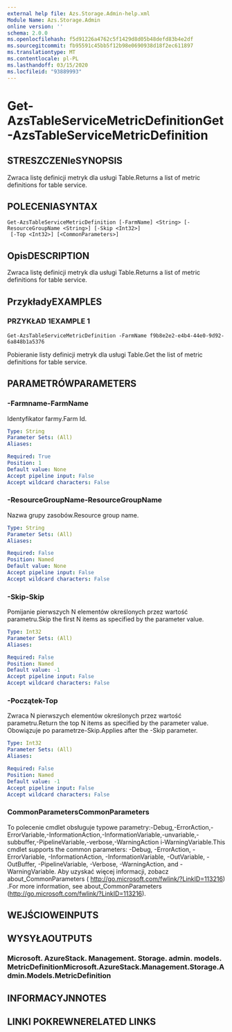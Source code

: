 ```yaml
---
external help file: Azs.Storage.Admin-help.xml
Module Name: Azs.Storage.Admin
online version: ''
schema: 2.0.0
ms.openlocfilehash: f5d91226a4762c5f1429d8d05b48defd83b4e2df
ms.sourcegitcommit: fb95591c45bb5f12b98e0690938d18f2ec611897
ms.translationtype: MT
ms.contentlocale: pl-PL
ms.lasthandoff: 03/15/2020
ms.locfileid: "93889993"
---
```

# <span data-ttu-id="f7aff-101">Get-AzsTableServiceMetricDefinition</span><span class="sxs-lookup"><span data-stu-id="f7aff-101">Get-AzsTableServiceMetricDefinition</span></span>

## <span data-ttu-id="f7aff-102">STRESZCZENIe</span><span class="sxs-lookup"><span data-stu-id="f7aff-102">SYNOPSIS</span></span>
<span data-ttu-id="f7aff-103">Zwraca listę definicji metryk dla usługi Table.</span><span class="sxs-lookup"><span data-stu-id="f7aff-103">Returns a list of metric definitions for table service.</span></span>

## <span data-ttu-id="f7aff-104">POLECENIA</span><span class="sxs-lookup"><span data-stu-id="f7aff-104">SYNTAX</span></span>

```
Get-AzsTableServiceMetricDefinition [-FarmName] <String> [-ResourceGroupName <String>] [-Skip <Int32>]
 [-Top <Int32>] [<CommonParameters>]
```

## <span data-ttu-id="f7aff-105">Opis</span><span class="sxs-lookup"><span data-stu-id="f7aff-105">DESCRIPTION</span></span>
<span data-ttu-id="f7aff-106">Zwraca listę definicji metryk dla usługi Table.</span><span class="sxs-lookup"><span data-stu-id="f7aff-106">Returns a list of metric definitions for table service.</span></span>

## <span data-ttu-id="f7aff-107">Przykłady</span><span class="sxs-lookup"><span data-stu-id="f7aff-107">EXAMPLES</span></span>

### <span data-ttu-id="f7aff-108">PRZYKŁAD 1</span><span class="sxs-lookup"><span data-stu-id="f7aff-108">EXAMPLE 1</span></span>
```
Get-AzsTableServiceMetricDefinition -FarmName f9b8e2e2-e4b4-44e0-9d92-6a848b1a5376
```

<span data-ttu-id="f7aff-109">Pobieranie listy definicji metryk dla usługi Table.</span><span class="sxs-lookup"><span data-stu-id="f7aff-109">Get the list of metric definitions for table service.</span></span>

## <span data-ttu-id="f7aff-110">PARAMETRÓW</span><span class="sxs-lookup"><span data-stu-id="f7aff-110">PARAMETERS</span></span>

### <span data-ttu-id="f7aff-111">-Farmname</span><span class="sxs-lookup"><span data-stu-id="f7aff-111">-FarmName</span></span>
<span data-ttu-id="f7aff-112">Identyfikator farmy.</span><span class="sxs-lookup"><span data-stu-id="f7aff-112">Farm Id.</span></span>

```yaml
Type: String
Parameter Sets: (All)
Aliases:

Required: True
Position: 1
Default value: None
Accept pipeline input: False
Accept wildcard characters: False
```

### <span data-ttu-id="f7aff-113">-ResourceGroupName</span><span class="sxs-lookup"><span data-stu-id="f7aff-113">-ResourceGroupName</span></span>
<span data-ttu-id="f7aff-114">Nazwa grupy zasobów.</span><span class="sxs-lookup"><span data-stu-id="f7aff-114">Resource group name.</span></span>

```yaml
Type: String
Parameter Sets: (All)
Aliases:

Required: False
Position: Named
Default value: None
Accept pipeline input: False
Accept wildcard characters: False
```

### <span data-ttu-id="f7aff-115">-Skip</span><span class="sxs-lookup"><span data-stu-id="f7aff-115">-Skip</span></span>
<span data-ttu-id="f7aff-116">Pomijanie pierwszych N elementów określonych przez wartość parametru.</span><span class="sxs-lookup"><span data-stu-id="f7aff-116">Skip the first N items as specified by the parameter value.</span></span>

```yaml
Type: Int32
Parameter Sets: (All)
Aliases:

Required: False
Position: Named
Default value: -1
Accept pipeline input: False
Accept wildcard characters: False
```

### <span data-ttu-id="f7aff-117">-Początek</span><span class="sxs-lookup"><span data-stu-id="f7aff-117">-Top</span></span>
<span data-ttu-id="f7aff-118">Zwraca N pierwszych elementów określonych przez wartość parametru.</span><span class="sxs-lookup"><span data-stu-id="f7aff-118">Return the top N items as specified by the parameter value.</span></span>
<span data-ttu-id="f7aff-119">Obowiązuje po parametrze-Skip.</span><span class="sxs-lookup"><span data-stu-id="f7aff-119">Applies after the -Skip parameter.</span></span>

```yaml
Type: Int32
Parameter Sets: (All)
Aliases:

Required: False
Position: Named
Default value: -1
Accept pipeline input: False
Accept wildcard characters: False
```

### <span data-ttu-id="f7aff-120">CommonParameters</span><span class="sxs-lookup"><span data-stu-id="f7aff-120">CommonParameters</span></span>
<span data-ttu-id="f7aff-121">To polecenie cmdlet obsługuje typowe parametry:-Debug,-ErrorAction,-ErrorVariable,-InformationAction,-InformationVariable,-unvariable,-subbuffer,-PipelineVariable,-verbose,-WarningAction i-WarningVariable.</span><span class="sxs-lookup"><span data-stu-id="f7aff-121">This cmdlet supports the common parameters: -Debug, -ErrorAction, -ErrorVariable, -InformationAction, -InformationVariable, -OutVariable, -OutBuffer, -PipelineVariable, -Verbose, -WarningAction, and -WarningVariable.</span></span> <span data-ttu-id="f7aff-122">Aby uzyskać więcej informacji, zobacz about_CommonParameters ( http://go.microsoft.com/fwlink/?LinkID=113216) .</span><span class="sxs-lookup"><span data-stu-id="f7aff-122">For more information, see about_CommonParameters (http://go.microsoft.com/fwlink/?LinkID=113216).</span></span>

## <span data-ttu-id="f7aff-123">WEJŚCIOWE</span><span class="sxs-lookup"><span data-stu-id="f7aff-123">INPUTS</span></span>

## <span data-ttu-id="f7aff-124">WYSYŁA</span><span class="sxs-lookup"><span data-stu-id="f7aff-124">OUTPUTS</span></span>

### <span data-ttu-id="f7aff-125">Microsoft. AzureStack. Management. Storage. admin. models. MetricDefinition</span><span class="sxs-lookup"><span data-stu-id="f7aff-125">Microsoft.AzureStack.Management.Storage.Admin.Models.MetricDefinition</span></span>

## <span data-ttu-id="f7aff-126">INFORMACYJN</span><span class="sxs-lookup"><span data-stu-id="f7aff-126">NOTES</span></span>

## <span data-ttu-id="f7aff-127">LINKI POKREWNE</span><span class="sxs-lookup"><span data-stu-id="f7aff-127">RELATED LINKS</span></span>
